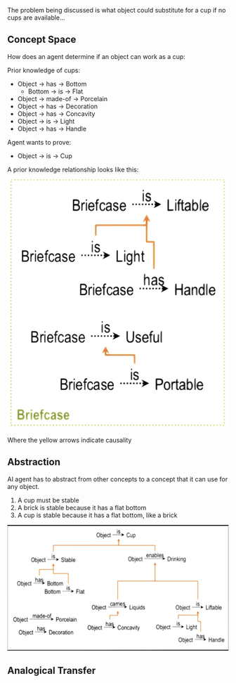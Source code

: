 
The problem being discussed is what object could substitute for a cup if  no cups are available...

## Concept Space

How does an agent determine if an object can work as a cup:

Prior knowledge of cups:

- Object -> has -> Bottom
  - Bottom -> is -> Flat
- Object -> made-of -> Porcelain
- Object -> has -> Decoration
- Object -> has -> Concavity
- Object -> is -> Light
- Object -> has -> Handle

Agent wants to prove:

- Object -> is -> Cup

A prior knowledge relationship looks like this:

![prior knowledge](./assets/briefcase_prior_knowledge.png)

Where the yellow arrows indicate causality

## Abstraction

AI agent has to abstract from other concepts to a concept that it can use for any object.

1) A cup must be stable
2) A brick is stable because it has a flat bottom
3) A cup is stable because it has a flat bottom, like a brick

![transfer learning](./assets/transfer_learning.png)

## Analogical Transfer

